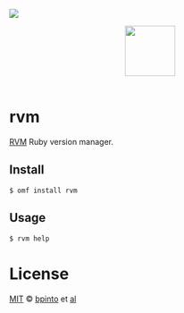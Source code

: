 ![](https://img.shields.io/badge/license-MIT-007EC7.svg?style=flat-square)

<div align="center">
    <a href="http://github.com/oh-my-fish/oh-my-fish">
        <img width="90" src="https://cloud.githubusercontent.com/assets/8317250/8510172/f006f0a4-230f-11e5-98b6-5c2e3c87088f.png">
    </a>
</div><br>

rvm
===

[RVM](http://rvm.io) Ruby version manager.

Install
-------

```fish
$ omf install rvm
```

Usage
-----

```fish
$ rvm help
```

License
=======

[MIT](http://opensource.org/licenses/MIT) © [bpinto](http://github.com/bpinto) et [al](https://github.com/bpinto/plugin-bundler/graphs/contributors)
